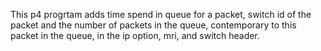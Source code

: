 This p4 progrtam adds time spend in queue for a packet, switch id of the packet
and the number of packets in the queue, contemporary to this packet in the queue, in the ip option, mri, and switch header. 
